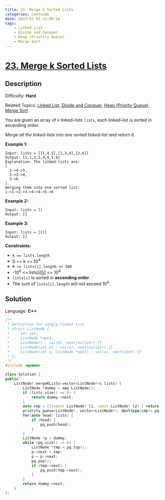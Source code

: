 ```yaml
---
title: 23. Merge k Sorted Lists
categories: Leetcode
date: 2023-01-03 13:08:54
tags:
    - Linked List
    - Divide and Conquer
    - Heap (Priority Queue)
    - Merge Sort
---
```


# [23\. Merge k Sorted Lists](https://leetcode.com/problems/merge-k-sorted-lists/)

## Description

Difficulty: **Hard**

Related Topics: [Linked List](https://leetcode.com/tag/linked-list/), [Divide and Conquer](https://leetcode.com/tag/divide-and-conquer/), [Heap (Priority Queue)](https://leetcode.com/tag/heap-priority-queue/), [Merge Sort](https://leetcode.com/tag/merge-sort/)

You are given an array of `k` linked-lists `lists`, each linked-list is sorted in ascending order.

_Merge all the linked-lists into one sorted linked-list and return it._

**Example 1:**

```
Input: lists = [[1,4,5],[1,3,4],[2,6]]
Output: [1,1,2,3,4,4,5,6]
Explanation: The linked-lists are:
[
  1->4->5,
  1->3->4,
  2->6
]
merging them into one sorted list:
1->1->2->3->4->4->5->6
```

**Example 2:**

```
Input: lists = []
Output: []
```

**Example 3:**

```
Input: lists = [[]]
Output: []
```

**Constraints:**

*   `k == lists.length`
*   0 <= k <= 10<sup>4</sup>
*   `0 <= lists[i].length <= 500`
*   -10<sup>4</sup> <= lists[i][j] <= 10<sup>4</sup>
*   `lists[i]` is sorted in **ascending order**.
*   The sum of `lists[i].length` will not exceed 10<sup>4</sup>.

## Solution

Language: **C++**

```C++
/**
 * Definition for singly-linked list.
 * struct ListNode {
 *     int val;
 *     ListNode *next;
 *     ListNode() : val(0), next(nullptr) {}
 *     ListNode(int x) : val(x), next(nullptr) {}
 *     ListNode(int x, ListNode *next) : val(x), next(next) {}
 * };
 */
#include <queue>

class Solution {
public:
    ListNode* mergeKLists(vector<ListNode*>& lists) {
        ListNode *dummy = new ListNode();
        if (lists.size() == 0) {
            return dummy->next;
        }
        auto cmp = [](const ListNode* l1, const ListNode* l2) { return l1->val > l2->val; };
        priority_queue<ListNode*, vector<ListNode*>, decltype(cmp)> pq(cmp);
        for(auto head: lists) {
            if (head) {
                pq.push(head);
            }
        }
        ListNode *p = dummy;
        while (pq.size() != 0) {
            ListNode *tmp = pq.top();
            p->next = tmp;
            p = p->next;
            pq.pop();
            if (tmp->next) {
                pq.push(tmp->next);
            }
        }
        return dummy->next;
    }
};
```